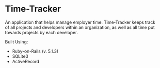 # Time-Tracker

An application that helps manage employer time. Time-Tracker keeps track of all projects and developers within an organization, as well as all time put towards projects by each developer.

Built Using: 

* Ruby-on-Rails (v. 5.1.3)
* SQLite3
* ActiveRecord
